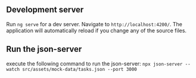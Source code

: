 ## Development server

Run `ng serve` for a dev server. Navigate to `http://localhost:4200/`. The application will automatically reload if you change any of the source files.

## Run the json-server

execute the following command to run the json-server:
`npx json-server --watch src/assets/mock-data/tasks.json --port 3000`
